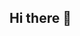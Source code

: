 ## Hi there 👋

<!--
**MohamedBouafif/MohamedBouafif** is a ✨ _special_ ✨ repository because its `README.md` (this file) appears on your GitHub profile.

Here are some ideas to get you started:

- 👀 I’m interested in Competitive programming and software engineering
## 📈 GitHub Stats

![Mohamed's GitHub stats](https://github-readme-stats.vercel.app/api?username=MohamedBouafif&show_icons=true&theme=tokyonight)

![Top Langs](https://github-readme-stats.vercel.app/api/top-langs/?username=MohamedBouafif&layout=compact&theme=tokyonight)

---



## 📫 Let's Connect

- 💼 [LinkedIn]([https://www.linkedin.com/in/your-linkedin/](https://www.linkedin.com/in/mohamed-bouafif-466481284/))
- 📧 mohamedbouafif2020@gmail.com


---
